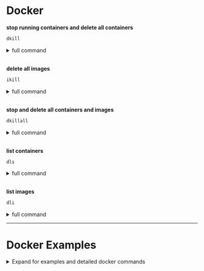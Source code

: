# Docker

**stop running containers and delete all containers**
```bash
dkill
```
<details>

<summary>full command</summary>

```bash
docker rm -f $(docker ps -qa)
```

</details>

<br/>

**delete all images**
```bash
ikill
```
<details>

<summary>full command</summary>

```bash
docker rmi $(docker images -q)
```

</details>

<br/>

**stop and delete all containers and images**
```bash
dkillall
```
<details>

<summary>full command</summary>

```bash
docker rm -f $(docker ps -qa); docker rmi $(docker images -q);
```

</details>

<br/>

**list containers**
```bash
dls
```

<details>

<summary>full command</summary>

```bash
docker container ls --all --format 'table {{.ID}}\t{{.Status}}\t{{.Names}}\t{{.Networks}}'
```

</details>

<br/>

**list images**
```bash
dli
```

<details>

<summary>full command</summary>

```bash
docker images
```

</details>

---

<!--
-------------------------------------------------
---- Docker Examples
-------------------------------------------------
-->

# Docker Examples  

<details>

<summary>Expand for examples and detailed docker commands </summary>

## List-La-List

List all containers:
```bash
docker ps -a
```
```bash
# Output
CONTAINER ID        IMAGE                        COMMAND             CREATED             STATUS              PORTS               NAMES
4fbc3d80b884        908b4685da3d                 "/bin/sh"           2 minutes ago       Up 2 minutes                            thirsty_engelbart
7bc6df6add8e        flavioespinoza/alpine-node   "/bin/sh"           2 minutes ago       Up 2 minutes                            elated_goodall
```

List containers with selected headers:
- `CONTAINER ID`, `STATUS`, `NAMES`, and `NETWORKS`
```bash
docker container ls --all --format 'table {{.ID}}\t{{.Status}}\t{{.Names}}\t{{.Networks}}' 
```
```bash
# Output
CONTAINER ID        STATUS              NAMES               NETWORKS
4fbc3d80b884        Up 5 minutes        thirsty_engelbart   bridge
7bc6df6add8e        Up 5 minutes        elated_goodall      bridge
```

## Kill-La-Kill
`docker` kill and delete commands for [containers](https://github.com/wsargent/docker-cheat-sheet#kill-running-containers) and [images](https://github.com/wsargent/docker-cheat-sheet#delete-dangling-images).

### stop running containers
```bash
docker kill $(docker ps -q)
```

### stop running containers and delete all containers
```bash
docker rm -f $(docker ps -qa)
```

### delete all images
```bash
docker rmi $(docker images -q)
```


## Run-Forest-Run
Run docker container from `Image ID` or `Repository` with designated container name:
```bash
docker run -td --name 'MY_CONTAINER_NAME' 'IMAGE_ID'

or 

docker run -td --name 'MY_CONTAINER_NAME' 'REPOSITORY'
```

**NOTE**: Use `-td` tag to keep container up and running:
```bash
docker run -td --name 'my_awesome_node_container' 'flavioespinoza/alpine-node'
```

### run from image
List images:
```bash
docker images
```
```bash
# Output
REPOSITORY                   TAG                 IMAGE ID            CREATED             SIZE
flavioespinoza/alpine-node   latest              908b4685da3d        2 minutes ago       43.9MB
```

##### run from `image ID`:
```bash
docker run -td --name 'Node_Brains' '908b4685da3d'
```

##### run from `repository` name:
```bash
docker run -td --name 'Node_Balls' 'flavioespinoza/alpine-node'
```

##### list containers:
```bash
docker container ls --all --format 'table {{.ID}}\t{{.Status}}\t{{.Names}}\t{{.Networks}}' 
```
```bash
CONTAINER ID        STATUS              NAMES               NETWORKS
f2ac06425f0f        Up 14 seconds       Node_Balls          bridge
6e2f31ac09c3        Up 8 minutes        Node_Brains         bridge
```

## Enter the Matrix
Enter `running` `docker` `containers` to setup and install your `GitHub` projects:
```bash
docker exec -ti 'CONTAINER_NAME' sh

or 

docker exec -ti 'CONTAINER_ID' sh
```
#### list containers
```bash
docker container ls --all --format 'table {{.ID}}\t{{.Status}}\t{{.Names}}\t{{.Networks}}' 
```
```bash
CONTAINER ID        STATUS              NAMES               NETWORKS
f2ac06425f0f        Up 14 seconds       Node_Balls          bridge
6e2f31ac09c3        Up 8 minutes        Node_Brains         bridge
```

#### enter running with Container Name:
```bash
docker exec -ti Node_Balls sh


docker exec -ti example-webapp sh
```

#### enter running with Container ID:
```bash
docker exec -ti f2ac06425f0f sh
```

</details>
